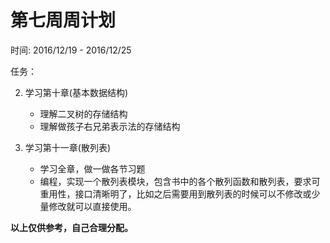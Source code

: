 # 第七周周计划

时间: 2016/12/19 - 2016/12/25

任务：

2. 学习第十章(基本数据结构)
	* 理解二叉树的存储结构
	* 理解做孩子右兄弟表示法的存储结构

2. 学习第十一章(散列表)
	* 学习全章，做一做各节习题
	* 编程，实现一个散列表模块，包含书中的各个散列函数和散列表，要求可重用性，接口清晰明了，比如之后需要用到散列表的时候可以不修改或少量修改就可以直接使用。

**以上仅供参考，自己合理分配。**
